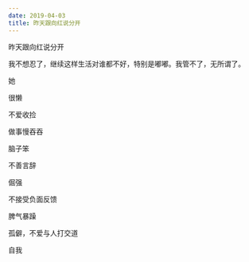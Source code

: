 ```yaml
---
date: 2019-04-03
title: 昨天跟向红说分开
---
```

昨天跟向红说分开

我不想忍了，继续这样生活对谁都不好，特别是嘟嘟。我管不了，无所谓了。

她

很懒

不爱收捡

做事慢吞吞

脑子笨

不善言辞

倔强

不接受负面反馈

脾气暴躁

孤僻，不爱与人打交道

自我
